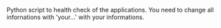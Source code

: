  Python script to health check of the applications.
You need to change all infornations with 'your...' with your informations.